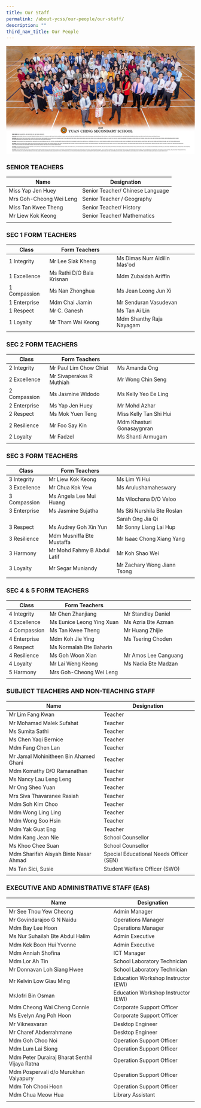 ```yaml
---
title: Our Staff
permalink: /about-ycss/our-people/our-staff/
description: ""
third_nav_title: Our People
---
```

![](/images/all%20staff%20(70%20x%2040cm)_v4-min.jpg)

### SENIOR TEACHERS

| Name | Designation |
| --- | --- |
| Miss Yap Jen Huey | Senior Teacher/ Chinese Language |
| Mrs Goh-Cheong Wei Leng | Senior Teacher / Geography |
| Miss Tan Kwee Theng | Senior Teacher/ History |
| Mr Liew Kok Keong | Senior Teacher/ Mathematics |
| | |

### SEC 1 FORM TEACHERS

| Class | Form Teachers |  |  |
|---|---|---|---|
| 1 Integrity | Mr Lee Siak Kheng | Ms Dimas Nurr Aidilin Mas'od |  |
| 1 Excellence | Ms Rathi D/O Bala Krisnan  | Mdm Zubaidah Ariffin  |  |
| 1 Compassion | Ms Nan Zhonghua | Ms Jean Leong Jun Xi |  |
| 1 Enterprise | Mdm Chai Jiamin | Mr Senduran Vasudevan |  |
| 1 Respect | Mr C. Ganesh | Ms Tan Ai Lin |  |
| 1 Loyalty | Mr Tham Wai Keong | Mdm Shanthy Raja Nayagam |  |
| | | | |

### SEC 2 FORM TEACHERS

| Class | Form Teachers |  |  |
| --- | --- | --- | --- |
| 2 Integrity | Mr Paul Lim Chow Chiat | Ms Amanda Ong |  |
| 2 Excellence | Mr Sivaperakas R Muthiah | Mr Wong Chin Seng |  |
| 2 Compassion| Ms Jasmine Widodo | Ms Kelly Yeo Ee Ling |  |
| 2 Enterprise | Ms Yap Jen Huey | Mr Mohd Azhar |  |
| 2 Respect | Ms Mok Yuen Teng | Miss Kelly Tan Shi Hui|   
| 2 Resilience | Mr Foo Say Kin | Mdm Khasturi Gonasaygnran |   
| 2 Loyalty  | Mr Fadzel  | Ms Shanti Armugam  | 
| | | 

### SEC 3 FORM TEACHERS

| Class | Form Teachers |  |  |
| --- | --- | --- | --- |
| 3 Integrity | Mr Liew Kok Keong | Ms Lim Yi Hui |  |
| 3 Excellence | Mr Chua Kok Yew | Ms Arulushamaheswary |  | 
| 3 Compassion | Ms Angela Lee Mui Huang | Ms Vilochana D/O Veloo |  |
| 3 Enterprise | Ms Jasmine Sujatha  | Ms Siti Nurshila Bte Roslan
|  | |                                                             Sarah Ong Jia Qi  |
| 3 Respect | Ms Audrey Goh Xin Yun | Mr Sonny Liang Lai Hup   |
| 3 Resilience | Mdm Musniffa Bte Mustaffa | Mr Isaac Chong Xiang Yang |
| 3 Harmony | Mr Mohd Fahmy B Abdul Latif | Mr Koh Shao Wei
| 3 Loyalty | Mr Segar Muniandy | Mr Zachary Wong Jiann Tsong |
| | |

### SEC 4 & 5 FORM TEACHERS

| Class | Form Teachers |  |  | 
|---|---|---|---|
| 4 Integrity | Mr Chen Zhanjiang |  Mr Standley Daniel |  |
| 4 Excellence  | Ms Eunice Leong Ying Xuan | Ms Azria Bte Azman |  |
| 4 Compassion | Ms Tan Kwee Theng | Mr Huang Zhijie |  |
| 4 Enterprise | Mdm Koh Jie Ying | Ms Tsering Choden |  |
| 4 Respect | Ms Normalah Bte Baharin |  |
| 4 Resilience | Ms Goh Woon Xian | Mr Amos Lee Canguang |   
| 4 Loyalty | Mr Lai Weng Keong | Ms Nadia Bte Madzan |  |
| 5 Harmony | Mrs Goh-Cheong Wei Leng | 
| | |

### SUBJECT TEACHERS AND NON-TEACHING STAFF

| Name | Designation |
| --- | --- |
| Mr Lim Fang Kwan | Teacher |
| Mr Mohamad Malek Sufahat | Teacher |
| Ms Sumita Sathi | Teacher |
| Ms Chen Yaqi Bernice | Teacher |
| Mdm Fang Chen Lan  | Teacher  |
| Mr Jamal Mohinitheen Bin Ahamed Ghani | Teacher |
| Mdm Komathy D/O Ramanathan | Teacher  |
| Ms Nancy Lau Leng Leng | Teacher |
| Mr Ong Sheo Yuan | Teacher |
| Mrs Siva Thavaranee Rasiah | Teacher |
| Mdm Soh Kim Choo | Teacher |
| Mdm Wong Ling Ling | Teacher |
| Mdm Wong Soo Hsin | Teacher |
| Mdm Yak Guat Eng | Teacher |
| Mdm Kang Jean Nie | School Counsellor |
| Ms Khoo Chee Suan | School Counsellor |
| Mdm Sharifah Aisyah Binte Nasar Ahmad | Special Educational Needs Officer (SEN) |
| Ms Tan Sici, Susie | Student Welfare Officer (SWO) |
| | |

### EXECUTIVE AND ADMINISTRATIVE STAFF (EAS)

| Name | Designation |
| --- | --- |
| Mr See Thou Yew Cheong | Admin Manager |
| Mr Govindarajoo G N Naidu | Operations Manager |
| Mdm Bay Lee Hoon | Operations Manager |
| Ms Nur Suhailah Bte Abdul Halim | Admin Executive |
| Mdm Kek Boon Hui Yvonne | Admin Executive |
| Mdm Anniah Shofina | ICT Manager |
| Mdm Lor Ah Tin | School Laboratory Technician |
| Mr Donnavan Loh Siang Hwee | School Laboratory Technician |
| Mr Kelvin Low Giau Ming | Education Workshop Instructor (EWI) |
| MrJofri Bin Osman | Education Workshop Instructor (EWI) |
| Mdm Cheong Wai Cheng Connie | Corporate Support Officer |
| Ms Evelyn Ang Poh Hoon | Corporate Support Officer |
| Mr Viknesvaran | Desktop Engineer |
| Mr Charef Abderrahmane | Desktop Engineer |
| Mdm Goh Choo Noi  | Operation Support Officer  |
| Mdm Lum Lai Siong  | Operation Support Officer  |
| Mdm Peter Durairaj Bharat Senthil Vijaya Ratna  | Operation Support Officer  |
| Mdm Pospervali d/o Murukhan Vaiyapury  | Operation Support Officer  |
| Mdm Toh Chooi Hoon  | Operation Support Officer  |
| Mdm Chua Meow Hua  | Library Assistant  |
| | |